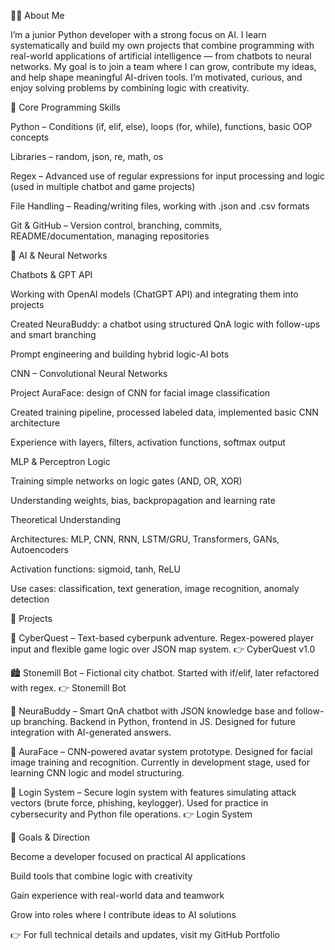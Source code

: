 🧑‍💻 About Me

I’m a junior Python developer with a strong focus on AI. I learn systematically and build my own projects that combine programming with real-world applications of artificial intelligence — from chatbots to neural networks. My goal is to join a team where I can grow, contribute my ideas, and help shape meaningful AI-driven tools. I’m motivated, curious, and enjoy solving problems by combining logic with creativity.

🧰 Core Programming Skills

Python – Conditions (if, elif, else), loops (for, while), functions, basic OOP concepts

Libraries – random, json, re, math, os

Regex – Advanced use of regular expressions for input processing and logic (used in multiple chatbot and game projects)

File Handling – Reading/writing files, working with .json and .csv formats

Git & GitHub – Version control, branching, commits, README/documentation, managing repositories


🧠 AI & Neural Networks

Chatbots & GPT API

Working with OpenAI models (ChatGPT API) and integrating them into projects

Created NeuraBuddy: a chatbot using structured QnA logic with follow-ups and smart branching

Prompt engineering and building hybrid logic-AI bots


CNN – Convolutional Neural Networks

Project AuraFace: design of CNN for facial image classification

Created training pipeline, processed labeled data, implemented basic CNN architecture

Experience with layers, filters, activation functions, softmax output


MLP & Perceptron Logic

Training simple networks on logic gates (AND, OR, XOR)

Understanding weights, bias, backpropagation and learning rate


Theoretical Understanding

Architectures: MLP, CNN, RNN, LSTM/GRU, Transformers, GANs, Autoencoders

Activation functions: sigmoid, tanh, ReLU

Use cases: classification, text generation, image recognition, anomaly detection



🚀 Projects

🔮 CyberQuest – Text-based cyberpunk adventure. Regex-powered player input and flexible game logic over JSON map system. 👉 CyberQuest v1.0

🏙️ Stonemill Bot – Fictional city chatbot. Started with if/elif, later refactored with regex. 👉 Stonemill Bot

🤖 NeuraBuddy – Smart QnA chatbot with JSON knowledge base and follow-up branching. Backend in Python, frontend in JS. Designed for future integration with AI-generated answers.

🧠 AuraFace – CNN-powered avatar system prototype. Designed for facial image training and recognition. Currently in development stage, used for learning CNN logic and model structuring.

🔐 Login System – Secure login system with features simulating attack vectors (brute force, phishing, keylogger). Used for practice in cybersecurity and Python file operations. 👉 Login System

🎯 Goals & Direction

Become a developer focused on practical AI applications

Build tools that combine logic with creativity

Gain experience with real-world data and teamwork

Grow into roles where I contribute ideas to AI solutions


👉 For full technical details and updates, visit my GitHub Portfolio
